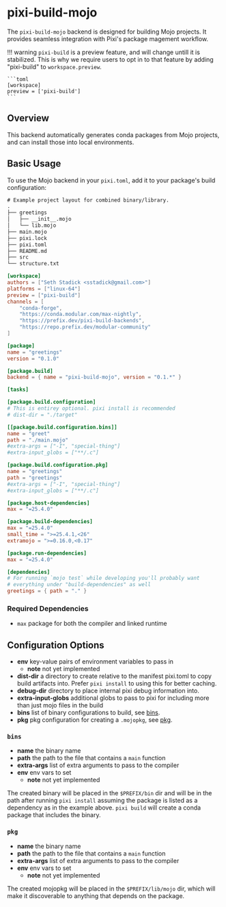 # pixi-build-mojo

The `pixi-build-mojo` backend is designed for building Mojo projects. It provides seamless integration with Pixi's package magement workflow.

!!! warning
    `pixi-build` is a preview feature, and will change untill it is stabilized.
    This is why we require users to opt in to that feature by adding "pixi-build" to `workspace.preview`.

    ```toml
    [workspace]
    preview = ['pixi-build']
    ```

## Overview

This backend automatically generates conda packages from Mojo projects, and can install those into local environments.

## Basic Usage

To use the Mojo backend in your `pixi.toml`, add it to your package's build configuration:


```txt
# Example project layout for combined binary/library.
.
├── greetings
│   ├── __init__.mojo
│   └── lib.mojo
├── main.mojo
├── pixi.lock
├── pixi.toml
├── README.md
├── src
└── structure.txt
```

```toml
[workspace]
authors = ["Seth Stadick <sstadick@gmail.com>"]
platforms = ["linux-64"]
preview = ["pixi-build"]
channels = [
    "conda-forge",
    "https://conda.modular.com/max-nightly",
    "https://prefix.dev/pixi-build-backends",
    "https://repo.prefix.dev/modular-community"
]

[package]
name = "greetings"
version = "0.1.0"

[package.build]
backend = { name = "pixi-build-mojo", version = "0.1.*" }

[tasks]

[package.build.configuration]
# This is entirey optional. pixi install is recommended
# dist-dir = "./target"

[[package.build.configuration.bins]]
name = "greet"
path = "./main.mojo"
#extra-args = ["-I", "special-thing"]
#extra-input_globs = ["**/.c"]

[package.build.configuration.pkg]
name = "greetings"
path = "greetings"
#extra-args = ["-I", "special-thing"]
#extra-input_globs = ["**/.c"]

[package.host-dependencies]
max = "=25.4.0"

[package.build-dependencies]
max = "=25.4.0"
small_time = ">=25.4.1,<26"
extramojo = ">=0.16.0,<0.17"

[package.run-dependencies]
max = "=25.4.0"

[dependencies]
# For running `mojo test` while developing you'll probably want
# everything under "build-dependencies" as well
greetings = { path = "." }
```

### Required Dependencies

- `max` package for both the compiler and linked runtime

## Configuration Options

- **env** key-value pairs of environment variables to pass in
    - **note** not yet implemented
- **dist-dir** a directory to create relative to the manifest pixi.toml to copy build artifacts into. Prefer `pixi install` to using this for better caching.
- **debug-dir** directory to place internal pixi debug information into.
- **extra-input-globs** additional globs to pass to pixi for including more than just mojo files in the build
- **bins** list of binary configurations to build, see [bins](#bins).
- **pkg** pkg configuration for creating a `.mojopkg`, see [pkg](#pkg).

### `bins`

- **name** the binary name
- **path** the path to the file that contains a `main` function
- **extra-args** list of extra arguments to pass to the compiler
- **env** env vars to set
    - **note** not yet implemented

The created binary will be placed in the `$PREFIX/bin` dir and will be in the path after running `pixi install` assuming the package is listed as a dependency as in the example above. `pixi build` will create a conda package that includes the binary.

### `pkg`

- **name** the binary name
- **path** the path to the file that contains a `main` function
- **extra-args** list of extra arguments to pass to the compiler
- **env** env vars to set
    - **note** not yet implemented

The created mojopkg will be placed in the `$PREFIX/lib/mojo` dir, which will make it discoverable to anything that depends on the package.

